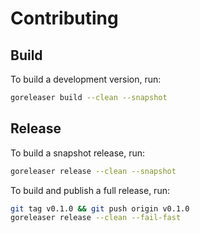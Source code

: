 # Contributing

## Build

To build a development version, run:

```sh
goreleaser build --clean --snapshot
```

## Release

To build a snapshot release, run:

```sh
goreleaser release --clean --snapshot
```

To build and publish a full release, run:

```sh
git tag v0.1.0 && git push origin v0.1.0
goreleaser release --clean --fail-fast
```
